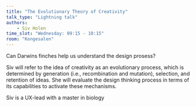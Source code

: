 ```yaml
---
title: "The Evolutionary Theory of Creativity"
talk_type: "Lightning talk"
authors:
    - Siv Holen
time_slot: "Wednesday: 09:15 - 10:15"
room: "Kongesalen"
---
```

Can Darwins finches help us understand the design prosess? 

Siv will refer to the idea of creativity as an evolutionary process, which is determined by generation (i.e., recombination and mutation), selection, and retention of ideas. 
She will evaluate the design thinking process in terms of its capabilities to activate these mechanisms.

Siv is a UX-lead with a master in biology
